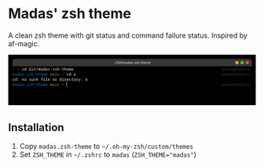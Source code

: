 # Madas' zsh theme
A clean zsh theme with git status and command failure status. Inspired by af-magic.

<img src="https://github.com/Madasish/madas-zsh-theme/raw/main/screenshot.png">

## Installation
1. Copy `madas.zsh-theme` to `~/.oh-my-zsh/custom/themes`
2. Set `ZSH_THEME` in `~/.zshrc` to `madas` (`ZSH_THEME="madas"`)
